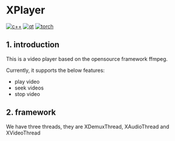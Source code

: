 # XPlayer

[![c++](https://img.shields.io/static/v1?label=build&message=passing&color=green)](https://www.python.org/)
[![qt](https://img.shields.io/static/v1?label=qt&message=5.12.9&color=blue)](https://www.python.org/)
[![torch](https://img.shields.io/static/v1?label=ffmpeg&message=git-2020-03-15-c467328&color=blue)](https://pytorch.org/)

## 1. introduction

This is a video player based on the opensource framework ffmpeg.

Currently, it supports the below features:

- play video
- seek videos
- stop video

## 2. framework 

We have three threads, they are XDemuxThread, XAudioThread and XVideoThread

